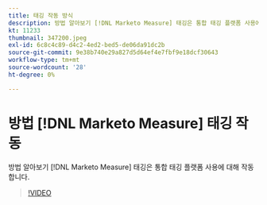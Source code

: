 ```yaml
---
title: 태깅 작동 방식
description: 방법 알아보기 [!DNL Marketo Measure] 태깅은 통합 태깅 플랫폼 사용에 대해 작동합니다.
kt: 11233
thumbnail: 347200.jpeg
exl-id: 6c8c4c89-d4c2-4ed2-bed5-de06da91dc2b
source-git-commit: 9e38b740e29a827d5d64ef4e7fbf9e18dcf30643
workflow-type: tm+mt
source-wordcount: '28'
ht-degree: 0%

---
```


# 방법 [!DNL Marketo Measure] 태깅 작동

방법 알아보기 [!DNL Marketo Measure] 태깅은 통합 태깅 플랫폼 사용에 대해 작동합니다.

>[!VIDEO](https://video.tv.adobe.com/v/347200/?quality=12&learn=on)
